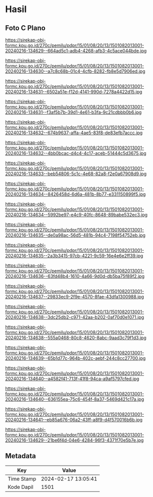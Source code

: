 # Hasil

## Foto C Plano

https://sirekap-obj-formc.kpu.go.id/270c/pemilu/pdpr/15/01/08/20/13/1501082013001-20240216-134629--664ad5c1-adb4-4268-afb3-4c5ace044bde.jpg

https://sirekap-obj-formc.kpu.go.id/270c/pemilu/pdpr/15/01/08/20/13/1501082013001-20240216-134630--a7c8c68b-01c4-4cfb-8282-fb8e5d7906ed.jpg

https://sirekap-obj-formc.kpu.go.id/270c/pemilu/pdpr/15/01/08/20/13/1501082013001-20240216-134631--6502a51e-f12d-4141-990d-7278a4422d15.jpg

https://sirekap-obj-formc.kpu.go.id/270c/pemilu/pdpr/15/01/08/20/13/1501082013001-20240216-134631--f3af5b7b-39d1-4e61-b3fa-9c21cdbbb0b6.jpg

https://sirekap-obj-formc.kpu.go.id/270c/pemilu/pdpr/15/01/08/20/13/1501082013001-20240216-134632--674b9637-affa-4ae5-83f8-de83efb7accc.jpg

https://sirekap-obj-formc.kpu.go.id/270c/pemilu/pdpr/15/01/08/20/13/1501082013001-20240216-134632--4bb0bcac-d4c4-4c17-aceb-51444c5d3675.jpg

https://sirekap-obj-formc.kpu.go.id/270c/pemilu/pdpr/15/01/08/20/13/1501082013001-20240216-134633--beb54806-5c1c-4e68-82a8-f2e0a67908d9.jpg

https://sirekap-obj-formc.kpu.go.id/270c/pemilu/pdpr/15/01/08/20/13/1501082013001-20240216-134634--8426458d-6d6a-481b-8b77-e331150899f5.jpg

https://sirekap-obj-formc.kpu.go.id/270c/pemilu/pdpr/15/01/08/20/13/1501082013001-20240216-134634--5992be97-e4c9-40fc-8648-89babe532ec3.jpg

https://sirekap-obj-formc.kpu.go.id/270c/pemilu/pdpr/15/01/08/20/13/1501082013001-20240216-134635--de0a98ac-56d5-481b-94c4-7198f54752eb.jpg

https://sirekap-obj-formc.kpu.go.id/270c/pemilu/pdpr/15/01/08/20/13/1501082013001-20240216-134635--2a3b3415-97cb-4221-9c59-16e4e6e2ff39.jpg

https://sirekap-obj-formc.kpu.go.id/270c/pemilu/pdpr/15/01/08/20/13/1501082013001-20240216-134636--63fd48b4-1610-4a66-9d0d-db5ba75f89f2.jpg

https://sirekap-obj-formc.kpu.go.id/270c/pemilu/pdpr/15/01/08/20/13/1501082013001-20240216-134637--29833ec9-2f9e-4570-8fae-43dfa1300988.jpg

https://sirekap-obj-formc.kpu.go.id/270c/pemilu/pdpr/15/01/08/20/13/1501082013001-20240216-134638--3dc25db2-c971-42aa-b202-0af70d0e1071.jpg

https://sirekap-obj-formc.kpu.go.id/270c/pemilu/pdpr/15/01/08/20/13/1501082013001-20240216-134638--555a0468-80c8-4620-8abc-9aad3c79f1d3.jpg

https://sirekap-obj-formc.kpu.go.id/270c/pemilu/pdpr/15/01/08/20/13/1501082013001-20240216-134639--65b1d77c-964b-402c-aebf-244c8cc27700.jpg

https://sirekap-obj-formc.kpu.go.id/270c/pemilu/pdpr/15/01/08/20/13/1501082013001-20240216-134640--a4582f41-713f-41f8-94ca-a9af5797cfed.jpg

https://sirekap-obj-formc.kpu.go.id/270c/pemilu/pdpr/15/01/08/20/13/1501082013001-20240216-134640--636155ea-75c6-454f-8a37-5469d421c17a.jpg

https://sirekap-obj-formc.kpu.go.id/270c/pemilu/pdpr/15/01/08/20/13/1501082013001-20240216-134641--eb85a676-06a2-43ff-a8f9-d4f570016b6b.jpg

https://sirekap-obj-formc.kpu.go.id/270c/pemilu/pdpr/15/01/08/20/13/1501082013001-20240216-134629--21be6f4d-04e6-4284-96f3-4371f70e5b7e.jpg


## Metadata

| Key        | Value               |
| ---------- | ------------------- |
| Time Stamp | 2024-02-17 13:05:41 |
| Kode Dapil | 1501                |



